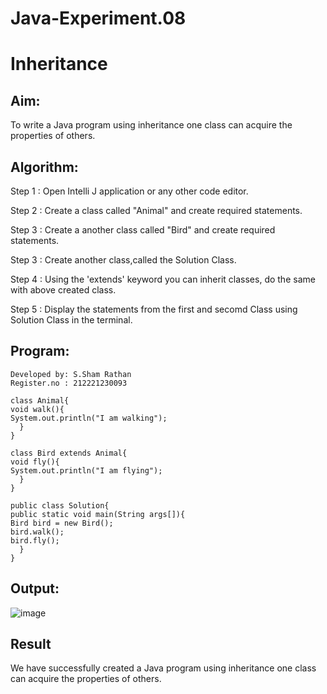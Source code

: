 # Java-Experiment.08
# Inheritance

## Aim:
  To write a Java program using inheritance one class can acquire the properties of others.
  
## Algorithm:

Step 1 : Open Intelli J application or any other code editor.

Step 2 : Create a class called "Animal" and create required statements.

Step 3 : Create a another class called "Bird" and create required statements.

Step 3 : Create another class,called the Solution Class.

Step 4 : Using the 'extends' keyword you can inherit classes, do the same with above created class.

Step 5 : Display the statements from the first and secomd Class using Solution Class in the terminal.

## Program:
```
Developed by: S.Sham Rathan
Register.no : 212221230093

class Animal{
void walk(){
System.out.println("I am walking");
  }
}

class Bird extends Animal{
void fly(){
System.out.println("I am flying");
  }
}

public class Solution{
public static void main(String args[]){
Bird bird = new Bird();
bird.walk();
bird.fly();
  }
}
```
## Output:
![image](https://github.com/ShamRathan/Java-Experiment.5/assets/93587823/1bd6f921-574d-4da1-b063-6b53b96fcd63)


## Result 
  We have successfully created a Java program using inheritance one class can acquire the properties of others.

